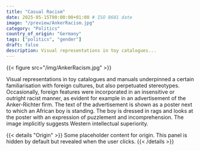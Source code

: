 ```yaml
---
title: "Casual Racism"
date: 2025-05-15T00:00:00+01:00 # ISO 8601 date
image: "/preview/AnkerRacism.jpg"
category: "Politics"
country_of_origin: "Germany"
tags: ["politics", "gender"]
draft: false
description: Visual representations in toy catalogues...
---
```


{{< figure src="/img/AnkerRacism.jpg" >}}

Visual representations in toy catalogues and manuals underpinned a certain familiarisation with foreign cultures, but also perpetuated stereotypes. Occasionally, foreign features were incorporated in an insensitive or outright racist manner, as evident for example in an advertisement of the Anker-Richter firm. The text of the advertisement is shown as a poster next to which an African boy is standing. The boy is dressed in rags and looks at the poster with an expression of puzzlement and incomprehension. The image implicitly suggests Western intellectual superiority.


{{< details "Origin" >}}
Some placeholder content for origin. This panel is hidden by default but revealed when the user clicks.
{{< /details >}}

